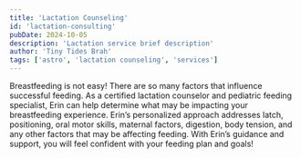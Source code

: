```yaml
---
title: 'Lactation Counseling'
id: 'lactation-consulting'
pubDate: 2024-10-05
description: 'Lactation service brief description'
author: 'Tiny Tides Brah'
tags: ['astro', 'lactation counseling', 'services']
---
```


<span class=" font-semibold bg-blue-600/10">Breastfeeding is not easy!</span> There are so many factors that influence successful feeding. <span class=" font-semibold bg-blue-600/10">As a certified lactation counselor and pediatric feeding specialist, Erin can help determine what may be impacting your breastfeeding experience.</span> Erin’s personalized approach addresses latch, positioning, oral motor skills, maternal factors, digestion, body tension, and any other factors that may be affecting feeding. With Erin’s guidance and support, you will feel confident with your feeding plan and goals!
